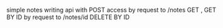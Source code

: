 simple notes writing api with 
POST access by request to /notes
GET , GET BY ID by request to /notes/id
DELETE BY ID
